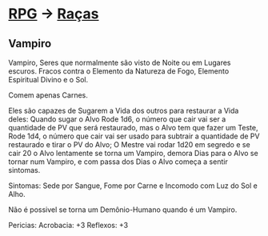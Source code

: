 # [RPG](../../RPG.md) -> [Raças](../Ra%C3%A7as.md)

## Vampiro

Vampiro, Seres que normalmente são visto de Noite ou em Lugares escuros.
Fracos contra o Elemento da Natureza de Fogo, Elemento Espiritual Divino e o Sol.

Comem apenas Carnes.

Eles são capazes de Sugarem a Vida dos outros para restaurar a Vida deles:
Quando sugar o Alvo Rode 1d6, o número que cair vai ser a quantidade de PV que será restaurado, mas o Alvo tem que fazer um Teste, Rode 1d4, o número que cair vai ser usado para subtrair a quantidade de PV restaurado e tirar o PV do Alvo; O Mestre vai rodar 1d20 em segredo e se cair 20 o Alvo lentamente se torna um Vampiro, demora Dias para o Alvo se tornar num Vampiro, e com passa dos Dias o Alvo começa a sentir sintomas.

Sintomas: Sede por Sangue, Fome por Carne e Incomodo com Luz do Sol e Alho.

Não é possivel se torna um Demônio-Humano quando é um Vampiro.

Pericias:
Acrobacia: +3
Reflexos: +3
